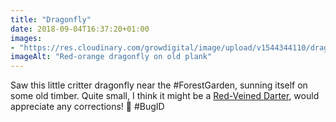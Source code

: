 ```yaml
---
title: "Dragonfly"
date: 2018-09-04T16:37:20+01:00
images: 
- "https://res.cloudinary.com/growdigital/image/upload/v1544344110/dragonfly-29534745037.jpg"
imageAlt: "Red-orange dragonfly on old plank"
---
```


Saw this little critter dragonfly near the #ForestGarden, sunning itself on some old timber. Quite small, I think it might be a [Red-Veined Darter](https://british-dragonflies.org.uk/species/red-veined-darter), would appreciate any corrections! 🙂  #BugID 
